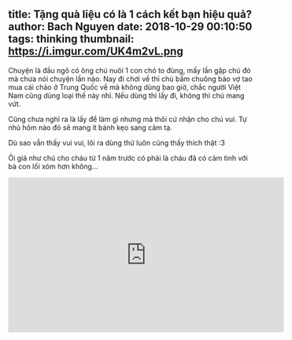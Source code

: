 title: Tặng quà liệu có là 1 cách kết bạn hiệu quả?
author: Bach Nguyen
date: 2018-10-29 00:10:50
tags: thinking
thumbnail: https://i.imgur.com/UK4m2vL.png
---
Chuyện là đầu ngõ có ông chú nuôi 1 con chó to đùng, mấy lần gặp chú đó mà chưa nói chuyện lần nào. Nay đi chơi về thì chú bấm chuông bảo vợ tao mua cái chảo ở Trung Quốc về mà không dùng bao giờ, chắc người Việt Nam cũng dùng loại thế này nhỉ. Nếu dùng thì lấy đi, không thì chú mang vứt.

<!-- more -->

Cũng chưa nghĩ ra là lấy để làm gì nhưng mà thôi cứ nhận cho chú vui. Tự nhủ hôm nào đó sẽ mang ít bánh kẹo sang cảm tạ.

Dù sao vẫn thấy vui vui, lôi ra dùng thử luôn cũng thấy thích thật :3

Ôi giá như chú cho cháu từ 1 năm trước có phải là cháu đã có cảm tình với bà con lối xóm hơn không...

<iframe width="560" height="315" src="https://www.youtube.com/embed/MlruKOt44ac" frameborder="0" allow="autoplay; encrypted-media" allowfullscreen></iframe>